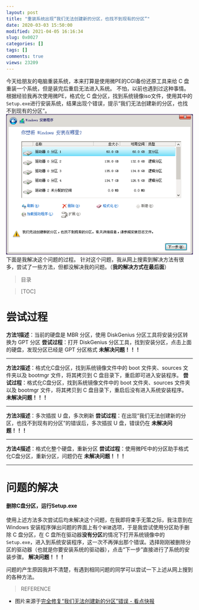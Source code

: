 ```yaml
---
layout: post
title: "重装系统出现“我们无法创建新的分区，也找不到现有的分区”"
date: 2020-03-03 15:50:00
modified: 2021-04-05 16:16:34
slug: 0x0027
categories: []
tags: []
comments: true
views: 23209
---
```

今天给朋友的电脑重装系统，本来打算是使用微PE的CGI备份还原工具来给 C 盘重装一个系统，但是装完后重启无法进入系统。
不怕，以前也遇到过这种事情。根据经验我再次使用微PE，格式化 C 盘分区，找到系统镜像iso文件，使用其中的`Setup.exe`进行安装系统，结果出现个错误，提示“我们无法创建新的分区，也找不到现有的分区”。<!--more-->
[![“我们无法创建新的分区，也找不到现有的分区”错误](/img/0027/0027-1.png "“我们无法创建新的分区，也找不到现有的分区”错误")](/img/0027/0027-1.png "“我们无法创建新的分区，也找不到现有的分区”错误")
下面是我解决这个问题的过程。
针对这个问题，我从网上搜索到解决方法有很多，尝试了一些方法，但都没解决我的问题。（**我的解决方式在最后面**）
> 目录

> [TOC]

# 尝试过程
**方法1描述**：当前的硬盘是 MBR 分区，使用 DiskGenius 分区工具将安装分区转换为 GPT 分区
**尝试过程**：打开 DiskGenius 分区工具，找到安装分区，点击上面的硬盘，发现分区已经是 GPT 分区格式
**未解决问题！！！**

------------


**方法2描述**：格式化C盘分区，找到系统镜像文件中的 boot 文件夹、sources 文件夹以及 bootmgr 文件，将其拷贝到 C 盘目录下，重启即可进入安装程序。
**尝试过程**：格式化C盘分区，找到系统镜像文件中的 boot 文件夹、sources 文件夹以及 bootmgr 文件，将其拷贝到 C 盘目录下，重启后没有进入系统安装程序。
**未解决问题！！！**

------------

**方法3描述**：多次插拔 U 盘，多次刷新
**尝试过程**：在出现“我们无法创建新的分区，也找不到现有的分区”的错误后，多次插拔 U 盘，错误仍在
**未解决问题！！！**

------------

**方法4描述**：格式化整个硬盘，重新分区
**尝试过程**：使用微PE中的分区助手格式化C盘分区，重新分区，问题仍在
**未解决问题！！！**

------------

# 问题的解决
#### 删除C盘分区，运行Setup.exe
使用上述方法多次尝试后均未解决这个问题，在我即将束手无策之际，我注意到在 Windows 安装程序弹出问题的界面上有个`新建`选项，于是我尝试使用分区助手删除 C 盘分区，在 C 盘所在驱动器**没有分区**的情况下打开系统镜像中的`Setup.exe`，进入到系统安装程序，这一次不再弹出那个错误。选择刚刚被删除分区的驱动器（也就是你要安装系统的驱动器），点击“下一步”直接进行了系统的安装步骤。
**解决问题！！！**

问题的产生原因我并不清楚，有遇到相同问题的同学可以尝试一下上述从网上搜到的各种方法。

> REFERENCE
- 图片来源于<a href="https://kuaibao.qq.com/s/20190823AZO62Z00">完全修复“我们无法创建新的分区”错误 - 看点快报</a>